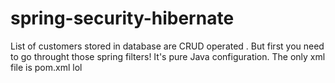 # spring-security-hibernate
 List of customers stored in database are CRUD operated . But first you need to go throught those spring filters!
 It's pure Java configuration. The only xml file is pom.xml lol

